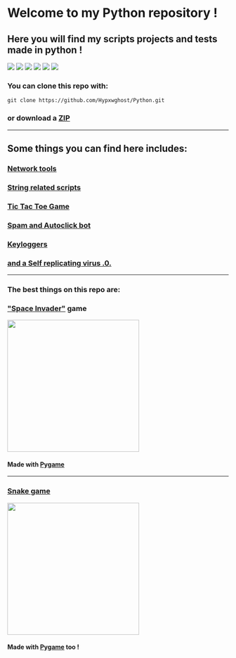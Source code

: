 # Welcome to my Python repository !
## Here you will find my scripts projects and tests made in python !
<img src="https://img.shields.io/github/license/Hypxwghost/Python"> <img src='https://img.shields.io/github/languages/code-size/Hypxwghost/Python?color=pink&logo=python&logoColor=yellow'> <img src="https://img.shields.io/github/repo-size/Hypxwghost/Python?color=pink&logo=github&logoColor=red"> <img src='https://img.shields.io/tokei/lines/github/Hypxwghost/Python?color=pink&logo=github&logoColor=blue'> <img src='https://img.shields.io/github/commit-activity/m/Hypxwghost/Python?logo=github'> <img src='https://img.shields.io/github/last-commit/Hypxwghost/Python?color=pink&logo=github&logoColor=green'>

### You can clone this repo with:

`git clone https://github.com/Hypxwghost/Python.git`

### or download a [ZIP](https://github.com/Hypxwghost/Python/archive/master.zip)
---
## Some things you can find here includes:

### [Network tools](https://github.com/Hypxwghost/Python/tree/master/Network)
### [String related scripts](https://github.com/Hypxwghost/Python/tree/master/Strings)
### [Tic Tac Toe Game](https://github.com/Hypxwghost/Python/tree/master/Tic-Tac-Toe)
### [Spam and Autoclick bot](https://github.com/Hypxwghost/Python/tree/master/bot)
### [Keyloggers](https://github.com/Hypxwghost/Python/blob/master/Keylogger.py)
### [ and a Self replicating virus .0.](https://github.com/Hypxwghost/Python/blob/master/Self%20replicating%20virus.py)

---

### The best things on this repo are:

### ["Space Invader"](https://github.com/Hypxwghost/Python/tree/master/space-invader) game
<img src='https://user-images.githubusercontent.com/60857997/110226089-a1eba280-7eca-11eb-8a41-a6e3116f75c2.png' width=300>

#### Made with [Pygame](https://www.pygame.org/wiki/about)
---
### [Snake game](https://github.com/Hypxwghost/Python/tree/master/Curso-pygame/snake-game)

<img src='https://user-images.githubusercontent.com/60857997/110226105-03137600-7ecb-11eb-964b-dc5dce16cfad.png' width=300>

#### Made with [Pygame](https://www.pygame.org/wiki/about) too !
